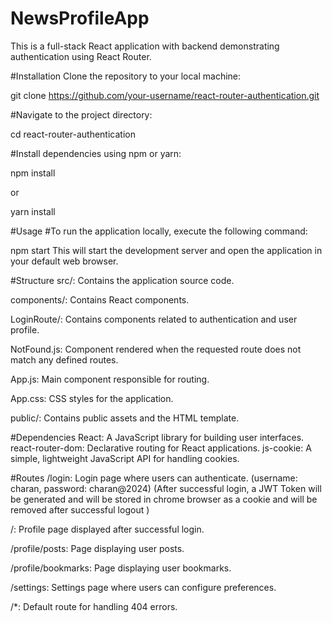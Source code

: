 ﻿# NewsProfileApp

This is a full-stack React application with backend demonstrating authentication using React Router.

#Installation
Clone the repository to your local machine:

git clone https://github.com/your-username/react-router-authentication.git


#Navigate to the project directory:

cd react-router-authentication

#Install dependencies using npm or yarn:

npm install

or

yarn install

#Usage
#To run the application locally, execute the following command:

npm start
This will start the development server and open the application in your default web browser.

#Structure
src/: Contains the application source code.

components/: Contains React components.

LoginRoute/: Contains components related to authentication and user profile. 

NotFound.js: Component rendered when the requested route does not match any defined routes.

App.js: Main component responsible for routing.

App.css: CSS styles for the application.

public/: Contains public assets and the HTML template.

#Dependencies
React: A JavaScript library for building user interfaces.
react-router-dom: Declarative routing for React applications.
js-cookie: A simple, lightweight JavaScript API for handling cookies.

#Routes
/login: Login page where users can authenticate.  (username: charan, password: charan@2024) (After successful login, a JWT Token will be generated and will be stored in chrome browser as a cookie and will be removed after successful logout )

/: Profile page displayed after successful login.

/profile/posts: Page displaying user posts.

/profile/bookmarks: Page displaying user bookmarks.

/settings: Settings page where users can configure preferences.

/*: Default route for handling 404 errors.
